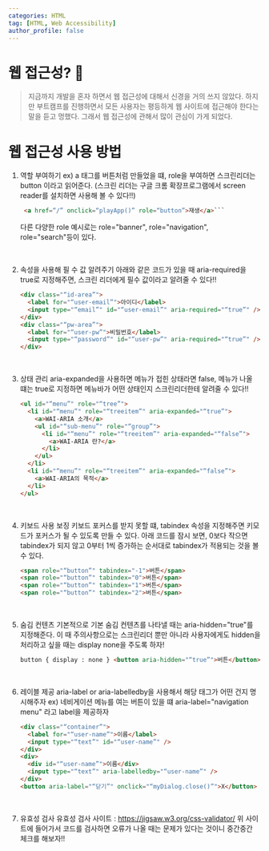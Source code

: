 ```yaml
---
categories: HTML
tag: [HTML, Web Accessibility]
author_profile: false
---
```


# 웹 접근성? 🤔

> 지금까지 개발을 혼자 하면서 웹 접근성에 대해서 신경을 거의 쓰지 않았다. 하지만 부트캠프를 진행하면서 모든 사용자는 평등하게 웹 사이트에 접근해야 한다는 말을 듣고 멍했다. 그래서 웹 접근성에 관해서 많이 관심이 가게 되었다.

# 웹 접근성 사용 방법

1.  역할 부여하기
    ex) a 태그를 버튼처럼 만들었을 떄, role을 부여하면 스크린리더는 button 이라고 읽어준다. (스크린 리더는 구글 크롬 확장프로그램에서 screen reader를 설치하면 사용해 볼 수 있다!!)

    ````html
     <a href=“/” onclick=“playApp()” role=“button”>재생</a>```
    ````

    다른 다양한 role 예시로는 role="banner", role="navigation", role="search"등이 있다.

    <br>

2.  속성을 사용해 필 수 값 알려주기
    아래와 같은 코드가 있을 때 aria-required을 true로 지정해주면, 스크린 리더에게 필수 값이라고 알려줄 수 있다!!

    ```html
    <div class="“id-area”">
      <label for="“user-email”">아이디</label>
      <input type="“email”" id="“user-email”" aria-required="“true”" />
    </div>
    <div class="“pw-area”">
      <label for="“user-pw”">비밀번호</label>
      <input type="“password”" id="“user-pw”" aria-required="“true”" />
    </div>
    ```

<br>

3. 상태 관리
   aria-expanded을 사용하면 메뉴가 접힌 상태라면 false, 메뉴가 나올 떄는 true로 지정하면 메뉴바가 어떤 상태인지 스크린리더한테 알려줄 수 있다!!

   ```html
   <ul id="“menu”" role="“tree”">
     <li id="“menu”" role="“treeitem”" aria-expanded="“true”">
       <a>WAI-ARIA 소개</a>
       <ul id="“sub-menu”" role="“group”">
         <li id="“menu”" role="“treeitem”" aria-expanded="“false”">
           <a>WAI-ARIA 란?</a>
         </li>
       </ul>
     </li>
     <li id="“menu”" role="“treeitem”" aria-expanded="“false”">
       <a>WAI-ARIA의 목적</a>
     </li>
   </ul>
   ```

<br>

4. 키보드 사용 보징
   키보드 포커스를 받지 못할 떄, tabindex 속성을 지정해주면 키모드가 포커스가 될 수 있도록 만들 수 있다.
   아래 코드를 잠시 보면, 0보다 작으면 tabindex가 되지 않고 0부터 1씩 증가하는 순서대로 tabindex가 적용되는 것을 볼 수 있다.

   ```html
   <span role="“button”" tabindex="-1">버튼</span>
   <span role="“button”" tabindex="0">버튼</span>
   <span role="“button”" tabindex="1">버튼</span>
   <span role="“button”" tabindex="2">버튼</span>
   ```

   <br>

5. 숨김 컨텐츠
   기본적으로 기본 숨김 컨텐츠를 나타낼 때는 aria-hidden="true"를 지정해준다.
   이 때 주의사항으로는 스크린리더 뿐만 아니라 사용자에게도 hidden을 처리하고 싶을 때는 display none을 주도록 하자!

   ```html
   button { display : none } <button aria-hidden="“true”">버튼</button>
   ```

   <br>

6. 레이블 제공
   aria-label or aria-labelledby을 사용해서 해당 태그가 어떤 건지 명시해주자 ex) 네비게이션 메뉴를 여는 버튼이 있을 떄 aria-label="navigation menu" 라고 label을 제공하자

   ```html
   <div class="“container”">
     <label for="“user-name”">이름</label>
     <input type="“text”" id="“user-name”" />
   </div>
   <div>
     <div id="“user-name”">이름</div>
     <input type="“text”" aria-labelledby="“user-name”" />
   </div>
   <button aria-label="“닫기”" onclick="“myDialog.close()”">X</button>
   ```

   <br>

7. 유효성 검사
   유효성 검사 사이트 : <a href="https://jigsaw.w3.org/css-validator/">https://jigsaw.w3.org/css-validator/
   </a>
   위 사이트에 들어가서 코드를 검사하면 오류가 나올 때는 문제가 있다는 것이니 중간중간 체크를 해보자!!
